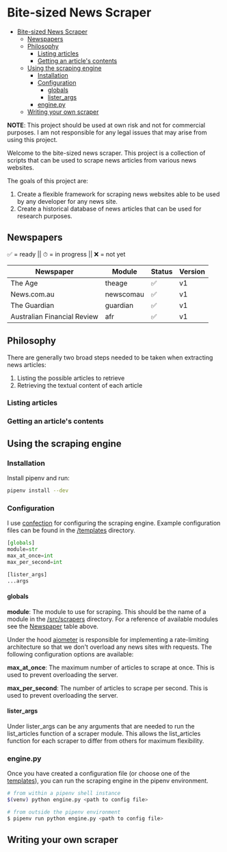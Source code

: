 # Bite-sized News Scraper

- [Bite-sized News Scraper](#bite-sized-news-scraper)
  - [Newspapers](#newspapers)
  - [Philosophy](#philosophy)
    - [Listing articles](#listing-articles)
    - [Getting an article's contents](#getting-an-articles-contents)
  - [Using the scraping engine](#using-the-scraping-engine)
    - [Installation](#installation)
    - [Configuration](#configuration)
      - [globals](#globals)
      - [lister\_args](#lister_args)
    - [engine.py](#enginepy)
  - [Writing your own scraper](#writing-your-own-scraper)

**NOTE**: This project should be used at own risk and not for commercial purposes. I am not responsible for any legal issues that may arise from using this project.

Welcome to the bite-sized news scraper. This project is a collection of scripts that can be used to scrape news articles from various news websites.

The goals of this project are:
1. Create a flexible framework for scraping news websites able to be used by any developer for any news site.
2. Create a historical database of news articles that can be used for research purposes.

## Newspapers

✅ = ready || ⏱ = in progress || ❌ = not yet

**Newspaper** | **Module** | **Status** | **Version**
--- | --- | --- | ---
The Age | theage | ✅ | v1
News.com.au | newscomau | ✅ | v1
The Guardian | guardian | ✅ | v1
Australian Financial Review | afr | ✅ | v1

## Philosophy
There are generally two broad steps needed to be taken when extracting news articles:
1. Listing the possible articles to retrieve
2. Retrieving the textual content of each article

### Listing articles

### Getting an article's contents

## Using the scraping engine

### Installation

Install pipenv and run:

```bash
pipenv install --dev
```

### Configuration

I use [confection](https://github.com/explosion/confection) for configuring the scraping engine. Example configuration files can be found in the [/templates](src/templates/) directory.

```python
[globals]
module=str
max_at_once=int
max_per_second=int

[lister_args]
...args
```

#### globals

**module**: The module to use for scraping. This should be the name of a module in the [/src/scrapers](src/scrapers/) directory. For a reference of available modules see the [Newspaper](#newspapers) table above.

Under the hood [aiometer](https://github.com/florimondmanca/aiometer) is responsible for implementing a rate-limiting architecture so that we don't overload any news sites with requests. The following configuration options are available:

**max_at_once**: The maximum number of articles to scrape at once. This is used to prevent overloading the server.

**max_per_second**: The number of articles to scrape per second. This is used to prevent overloading the server.

#### lister_args

Under lister_args can be any arguments that are needed to run the list_articles function of a scraper module. This allows the list_articles function for each scraper to differ from others for maximum flexibility.

### engine.py

Once you have created a configuration file (or choose one of the [templates](src/templates/)), you can run the scraping engine in the pipenv environment.

```bash
# from within a pipenv shell instance
$(venv) python engine.py <path to config file>

# from outside the pipenv environment
$ pipenv run python engine.py <path to config file>
```

## Writing your own scraper
